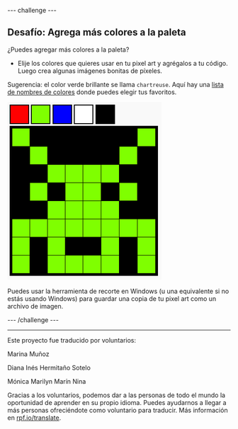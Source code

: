 --- challenge ---

## Desafío: Agrega más colores a la paleta

¿Puedes agregar más colores a la paleta?

+ Elije los colores que quieres usar en tu pixel art y agrégalos a tu código. Luego crea algunas imágenes bonitas de píxeles.

Sugerencia: el color verde brillante se llama `chartreuse`. Aquí hay una [lista de nombres de colores](https://www.w3schools.com/colors/colors_names.asp) donde puedes elegir tus favoritos.

![captura de pantalla](images/pixel-art-final.png)

Puedes usar la herramienta de recorte en Windows (u una equivalente si no estás usando Windows) para guardar una copia de tu pixel art como un archivo de imagen.

--- /challenge ---


***
Este proyecto fue traducido por voluntarios:

Marina Muñoz

Diana Inés Hermitaño Sotelo

Mónica Marilyn Marín Nina

Gracias a los voluntarios, podemos dar a las personas de todo el mundo la oportunidad de aprender en su propio idioma. Puedes ayudarnos a llegar a más personas ofreciéndote como voluntario para traducir. Más información en [rpf.io/translate](https://rpf.io/translate).